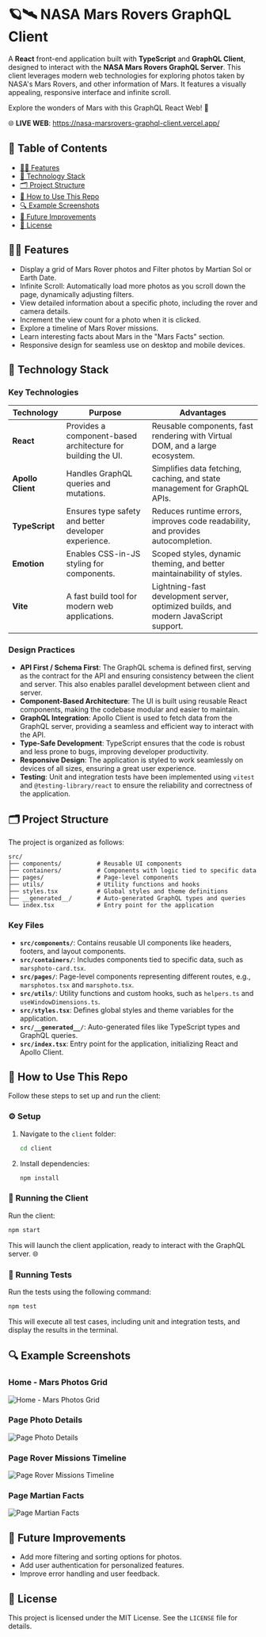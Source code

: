 # 🪐🛰️ NASA Mars Rovers GraphQL Client

A **React** front-end application built with **TypeScript** and **GraphQL Client**, designed to interact with the **NASA Mars Rovers GraphQL Server**. This client leverages modern web technologies for exploring photos taken by NASA's Mars Rovers, and other information of Mars. It features a visually appealing, responsive interface and infinite scroll.

Explore the wonders of Mars with this GraphQL React Web! 🔭

🌐 **LIVE WEB**: https://nasa-marsrovers-graphql-client.vercel.app/

## 📑 Table of Contents
- [🧑‍💻 Features](#-features)
- [🎨 Technology Stack](#️-technology-stack)
- [🗂️ Project Structure](#-project-structure)
- [📖 How to Use This Repo](#-how-to-use-this-repo)
- [🔍 Example Screenshots](#-example-screenshots)
- [🔮 Future Improvements](#-future-improvements)
- [📜 License](#-license)

## 🧑‍💻 Features
- Display a grid of Mars Rover photos and Filter photos by Martian Sol or Earth Date.
- Infinite Scroll: Automatically load more photos as you scroll down the page, dynamically adjusting filters.
- View detailed information about a specific photo, including the rover and camera details.
- Increment the view count for a photo when it is clicked.
- Explore a timeline of Mars Rover missions.
- Learn interesting facts about Mars in the "Mars Facts" section.
- Responsive design for seamless use on desktop and mobile devices.

## 🎨 Technology Stack

### Key Technologies
| Technology       | Purpose                                                                 | Advantages                                                                 |
|------------------|-------------------------------------------------------------------------|----------------------------------------------------------------------------|
| **React**        | Provides a component-based architecture for building the UI.           | Reusable components, fast rendering with Virtual DOM, and a large ecosystem. |
| **Apollo Client**| Handles GraphQL queries and mutations.                                 | Simplifies data fetching, caching, and state management for GraphQL APIs. |
| **TypeScript**   | Ensures type safety and better developer experience.                   | Reduces runtime errors, improves code readability, and provides autocompletion. |
| **Emotion**      | Enables CSS-in-JS styling for components.                              | Scoped styles, dynamic theming, and better maintainability of styles.     |
| **Vite**         | A fast build tool for modern web applications.                         | Lightning-fast development server, optimized builds, and modern JavaScript support. |

### Design Practices
- **API First / Schema First**: The GraphQL schema is defined first, serving as the contract for the API and ensuring consistency between the client and server. This also enables parallel development between client and server.
- **Component-Based Architecture**: The UI is built using reusable React components, making the codebase modular and easier to maintain.
- **GraphQL Integration**: Apollo Client is used to fetch data from the GraphQL server, providing a seamless and efficient way to interact with the API.
- **Type-Safe Development**: TypeScript ensures that the code is robust and less prone to bugs, improving developer productivity.
- **Responsive Design**: The application is styled to work seamlessly on devices of all sizes, ensuring a great user experience.
- **Testing**: Unit and integration tests have been implemented using `vitest` and `@testing-library/react` to ensure the reliability and correctness of the application.

## 🗂️ Project Structure

The project is organized as follows:

```
src/
├── components/          # Reusable UI components
├── containers/          # Components with logic tied to specific data
├── pages/               # Page-level components
├── utils/               # Utility functions and hooks
├── styles.tsx           # Global styles and theme definitions
├── __generated__/       # Auto-generated GraphQL types and queries
└── index.tsx            # Entry point for the application
```

### Key Files
- **`src/components/`**: Contains reusable UI components like headers, footers, and layout components.
- **`src/containers/`**: Includes components tied to specific data, such as `marsphoto-card.tsx`.
- **`src/pages/`**: Page-level components representing different routes, e.g., `marsphotos.tsx` and `marsphoto.tsx`.
- **`src/utils/`**: Utility functions and custom hooks, such as `helpers.ts` and `useWindowDimensions.ts`.
- **`src/styles.tsx`**: Defines global styles and theme variables for the application.
- **`src/__generated__/`**: Auto-generated files like TypeScript types and GraphQL queries.
- **`src/index.tsx`**: Entry point for the application, initializing React and Apollo Client.

## 📖 How to Use This Repo

Follow these steps to set up and run the client:

### ⚙️ Setup

1. Navigate to the `client` folder:
   ```sh
   cd client
   ```
2. Install dependencies:
   ```sh
   npm install
   ```

### 🚀 Running the Client

Run the client:
   ```sh
   npm start
   ```

This will launch the client application, ready to interact with the GraphQL server. 🌐

### 🧪 Running Tests

Run the tests using the following command:
   ```bash
   npm test
   ```

This will execute all test cases, including unit and integration tests, and display the results in the terminal.

## 🔍 Example Screenshots

### Home - Mars Photos Grid
![Home - Mars Photos Grid](./docs/mars-photos-grid.png)

### Page Photo Details
![Page Photo Details](./docs/photo-details-page.png)

### Page Rover Missions Timeline
![Page Rover Missions Timeline](./docs/mars-timeline-page.png)

### Page Martian Facts
![Page Martian Facts](./docs/mars-facts-page.png)

## 🔮 Future Improvements
- Add more filtering and sorting options for photos.
- Add user authentication for personalized features.
- Improve error handling and user feedback.

## 📜 License

This project is licensed under the MIT License. See the `LICENSE` file for details.
